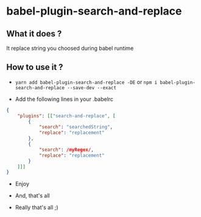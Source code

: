 # babel-plugin-search-and-replace

## What it does ?

It replace string you choosed during babel runtime


## How to use it ? 

- `yarn add babel-plugin-search-and-replace -DE` or `npm i babel-plugin-search-and-replace --save-dev --exact`

- Add the following lines in your .babelrc

```json
{
    "plugins": [["search-and-replace", [
        {
            "search": "searchedString",
            "replace": "replacement"
        },
        {
            "search": /myRegex/,
            "replace": "replacement"
        }
    ]]]
}
```

- Enjoy

- And, that's all

- Really that's all ;)